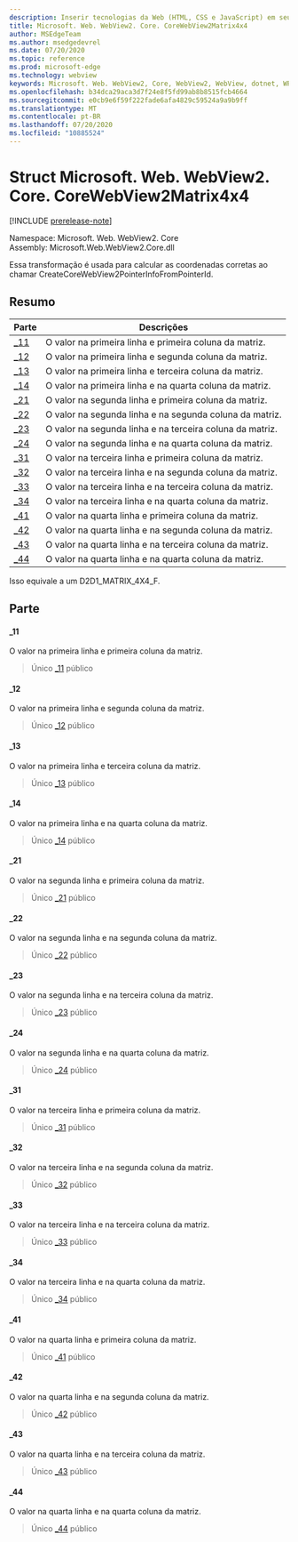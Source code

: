 ```yaml
---
description: Inserir tecnologias da Web (HTML, CSS e JavaScript) em seus aplicativos nativos com o controle WebView2 do Microsoft Edge
title: Microsoft. Web. WebView2. Core. CoreWebView2Matrix4x4
author: MSEdgeTeam
ms.author: msedgedevrel
ms.date: 07/20/2020
ms.topic: reference
ms.prod: microsoft-edge
ms.technology: webview
keywords: Microsoft. Web. WebView2, Core, WebView2, WebView, dotnet, WPF, WinForms, app, Edge, CoreWebView2, CoreWebView2Controller, controle do navegador, Edge HTML, Microsoft. Web. WebView2. Core. CoreWebView2Matrix4x4
ms.openlocfilehash: b34dca29aca3d7f24e8f5fd99ab8b8515fcb4664
ms.sourcegitcommit: e0cb9e6f59f222fade6afa4829c59524a9a9b9ff
ms.translationtype: MT
ms.contentlocale: pt-BR
ms.lasthandoff: 07/20/2020
ms.locfileid: "10885524"
---
```

# Struct Microsoft. Web. WebView2. Core. CoreWebView2Matrix4x4 

[!INCLUDE [prerelease-note](../../includes/prerelease-note.md)]

Namespace: Microsoft. Web. WebView2. Core \
Assembly: Microsoft.Web.WebView2.Core.dll

Essa transformação é usada para calcular as coordenadas corretas ao chamar CreateCoreWebView2PointerInfoFromPointerId.

## Resumo

 Parte                        | Descrições
--------------------------------|---------------------------------------------
[_11](#_11) | O valor na primeira linha e primeira coluna da matriz.
[_12](#_12) | O valor na primeira linha e segunda coluna da matriz.
[_13](#_13) | O valor na primeira linha e terceira coluna da matriz.
[_14](#_14) | O valor na primeira linha e na quarta coluna da matriz.
[_21](#_21) | O valor na segunda linha e primeira coluna da matriz.
[_22](#_22) | O valor na segunda linha e na segunda coluna da matriz.
[_23](#_23) | O valor na segunda linha e na terceira coluna da matriz.
[_24](#_24) | O valor na segunda linha e na quarta coluna da matriz.
[_31](#_31) | O valor na terceira linha e primeira coluna da matriz.
[_32](#_32) | O valor na terceira linha e na segunda coluna da matriz.
[_33](#_33) | O valor na terceira linha e na terceira coluna da matriz.
[_34](#_34) | O valor na terceira linha e na quarta coluna da matriz.
[_41](#_41) | O valor na quarta linha e primeira coluna da matriz.
[_42](#_42) | O valor na quarta linha e na segunda coluna da matriz.
[_43](#_43) | O valor na quarta linha e na terceira coluna da matriz.
[_44](#_44) | O valor na quarta linha e na quarta coluna da matriz.

Isso equivale a um D2D1_MATRIX_4X4_F.

## Parte

#### _11 

O valor na primeira linha e primeira coluna da matriz.

> Único [_11](#_11) público

#### _12 

O valor na primeira linha e segunda coluna da matriz.

> Único [_12](#_12) público

#### _13 

O valor na primeira linha e terceira coluna da matriz.

> Único [_13](#_13) público

#### _14 

O valor na primeira linha e na quarta coluna da matriz.

> Único [_14](#_14) público

#### _21 

O valor na segunda linha e primeira coluna da matriz.

> Único [_21](#_21) público

#### _22 

O valor na segunda linha e na segunda coluna da matriz.

> Único [_22](#_22) público

#### _23 

O valor na segunda linha e na terceira coluna da matriz.

> Único [_23](#_23) público

#### _24 

O valor na segunda linha e na quarta coluna da matriz.

> Único [_24](#_24) público

#### _31 

O valor na terceira linha e primeira coluna da matriz.

> Único [_31](#_31) público

#### _32 

O valor na terceira linha e na segunda coluna da matriz.

> Único [_32](#_32) público

#### _33 

O valor na terceira linha e na terceira coluna da matriz.

> Único [_33](#_33) público

#### _34 

O valor na terceira linha e na quarta coluna da matriz.

> Único [_34](#_34) público

#### _41 

O valor na quarta linha e primeira coluna da matriz.

> Único [_41](#_41) público

#### _42 

O valor na quarta linha e na segunda coluna da matriz.

> Único [_42](#_42) público

#### _43 

O valor na quarta linha e na terceira coluna da matriz.

> Único [_43](#_43) público

#### _44 

O valor na quarta linha e na quarta coluna da matriz.

> Único [_44](#_44) público

